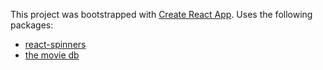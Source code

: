 This project was bootstrapped with [Create React App](https://github.com/facebook/create-react-app).
Uses the following packages:
  - [react-spinners](https://www.npmjs.com/package/react-spinners)
  - [the movie db](https://developers.themoviedb.org/)
